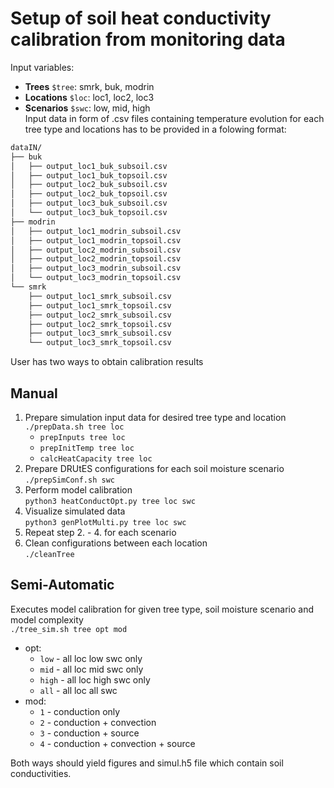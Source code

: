 # Setup of soil heat conductivity calibration from monitoring data
Input variables:  
- **Trees** `$tree`: smrk, buk, modrin  
- **Locations** `$loc`: loc1, loc2, loc3  
- **Scenarios** `$swc`: low, mid, high  
Input data in form of .csv files containing temperature evolution for each tree type and locations has to be provided in a folowing format:  
```bash
dataIN/  
├── buk  
│   ├── output_loc1_buk_subsoil.csv  
│   ├── output_loc1_buk_topsoil.csv  
│   ├── output_loc2_buk_subsoil.csv  
│   ├── output_loc2_buk_topsoil.csv  
│   ├── output_loc3_buk_subsoil.csv  
│   └── output_loc3_buk_topsoil.csv  
├── modrin  
│   ├── output_loc1_modrin_subsoil.csv  
│   ├── output_loc1_modrin_topsoil.csv  
│   ├── output_loc2_modrin_subsoil.csv  
│   ├── output_loc2_modrin_topsoil.csv  
│   ├── output_loc3_modrin_subsoil.csv  
│   └── output_loc3_modrin_topsoil.csv  
└── smrk  
    ├── output_loc1_smrk_subsoil.csv  
    ├── output_loc1_smrk_topsoil.csv  
    ├── output_loc2_smrk_subsoil.csv  
    ├── output_loc2_smrk_topsoil.csv  
    ├── output_loc3_smrk_subsoil.csv  
    └── output_loc3_smrk_topsoil.csv  
```
User has two ways to obtain calibration results
## Manual
1. Prepare simulation input data for desired tree type and location  
`./prepData.sh tree loc`
    - `prepInputs tree loc`
    - `prepInitTemp tree loc`
    - `calcHeatCapacity tree loc`
2. Prepare DRUtES configurations for each soil moisture scenario  
`./prepSimConf.sh swc`
3. Perform model calibration  
`python3 heatConductOpt.py tree loc swc`
4. Visualize simulated data  
`python3 genPlotMulti.py tree loc swc` 
5. Repeat step 2. - 4. for each scenario  
6. Clean configurations between each location    
`./cleanTree`

## Semi-Automatic
Executes model calibration for given tree type, soil moisture scenario and model complexity  
`./tree_sim.sh tree opt mod`  
- opt:
    - `low` - all loc low swc only
    - `mid` - all loc mid swc only
    - `high` - all loc high swc only
    - `all` - all loc all swc
- mod:
    - `1` - conduction only
    - `2` - conduction + convection
    - `3` - conduction + source
    - `4` - conduction + convection + source

Both ways should yield figures and simul.h5 file which contain soil conductivities. 
